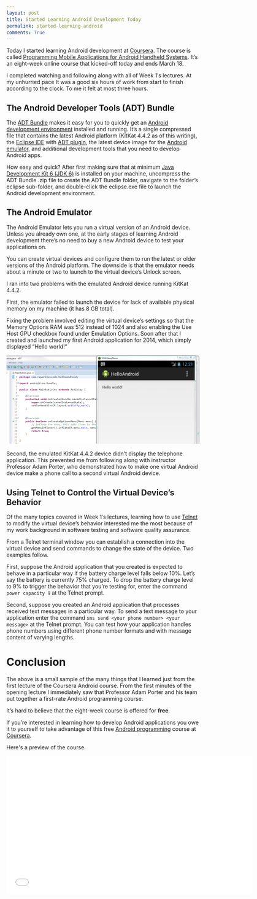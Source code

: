 ```yaml
---
layout: post
title: Started Learning Android Development Today 
permalink: started-learning-android
comments: True
---
```


Today I started learning Android development at [Coursera](https://www.coursera.org/). The course is called [Programming Mobile Applications for Android Handheld Systems](https://www.coursera.org/course/android). It’s an eight-week online course that kicked-off today and ends March 18.

I completed watching and following along with all of Week 1′s lectures. At my unhurried pace It was a good six hours of work from start to finish according to the clock. To me it felt at most three hours.

## The Android Developer Tools (ADT) Bundle

The [ADT Bundle](http://developer.android.com/sdk/index.html) makes it easy for you to quickly get an [Android development environment](http://developer.android.com/tools/index.html) installed and running. It’s a single compressed file that contains the latest Android platform (KitKat 4.4.2 as of this writing), the [Eclipse IDE](http://en.wikipedia.org/wiki/Eclipse_%28software%29) with [ADT plugin](http://developer.android.com/tools/sdk/eclipse-adt.html), the latest device image for the [Android emulator](http://developer.android.com/tools/help/emulator.html), and additional development tools that you need to develop Android apps.

How easy and quick? After first making sure that at minimum [Java Development Kit 6 (JDK 6)](http://www.oracle.com/technetwork/java/javase/downloads/java-archive-downloads-javase6-419409.html#jdk-6u45-oth-JPR) is installed on your machine, uncompress the ADT Bundle .zip file to create the ADT Bundle folder, navigate to the folder’s eclipse sub-folder, and double-click the eclipse.exe file to launch the Android development environment.

## The Android Emulator

The Android Emulator lets you run a virtual version of an Android device. Unless you already own one, at the early stages of learning Android development there’s no need to buy a new Android device to test your applications on. 

You can create virtual devices and configure them to run the latest or older versions of the Android platform. The downside is that the emulator needs about a minute or two to launch to the virtual device’s Unlock screen.

I ran into two problems with the emulated Android device running KitKat 4.4.2.

First, the emulator failed to launch the device for lack of available physical memory on my machine (it has 8 GB total). 

Fixing the problem involved editing the virtual device’s settings so that the Memory Options RAM was 512 instead of 1024 and also enabling the Use Host GPU checkbox found under Emulation Options. Soon after that I created and launched my first Android application for 2014, which simply displayed “Hello world!”

![helloWorld](/images/helloWorld.png)

Second, the emulated KitKat 4.4.2 device didn’t display the telephone application. This prevented me from following along with instructor Professor Adam Porter, who demonstrated how to make one virtual Android device make a phone call to a second virtual Android device. 

## Using Telnet to Control the Virtual Device’s Behavior

Of the many topics covered in Week 1′s lectures, learning how to use [Telnet](http://en.wikipedia.org/wiki/Telnet) to modify the virtual device’s behavior interested me the most because of my work background in software testing and software quality assurance.

From a Telnet terminal window you can establish a connection into the virtual device and send commands to change the state of the device. Two examples follow.

First, suppose the Android application that you created is expected to behave in a particular way if the battery charge level falls below 10%. Let’s say the battery is currently 75% charged. To drop the battery charge level to 9% to trigger the behavior that you’re testing for, enter the command `power capacity 9` at the Telnet prompt.

Second, suppose you created an Android application that processes received text messages in a particular way. To send a text message to your application enter the command `sms send <your phone number> <your message>` at the Telnet prompt. You can test how your application handles phone numbers using different phone number formats and with message content of varying lengths.

# Conclusion

The above is a small sample of the many things that I learned just from the first lecture of the Coursera Android course. From the first minutes of the opening lecture I immediately saw that Professor Adam Porter and his team put together a first-rate Android programming course. 

It’s hard to believe that the eight-week course is offered for **free**.
	
If you’re interested in learning how to develop Android applications you owe it to yourself to take advantage of this free [Android programming](https://www.coursera.org/course/android) course at [Coursera](https://www.coursera.org/).

Here's a preview of the course.

<iframe width="640" height="360" src="//www.youtube.com/embed/nvupSyKqupo?feature=player_embedded" frameborder="0" allowfullscreen></iframe>
